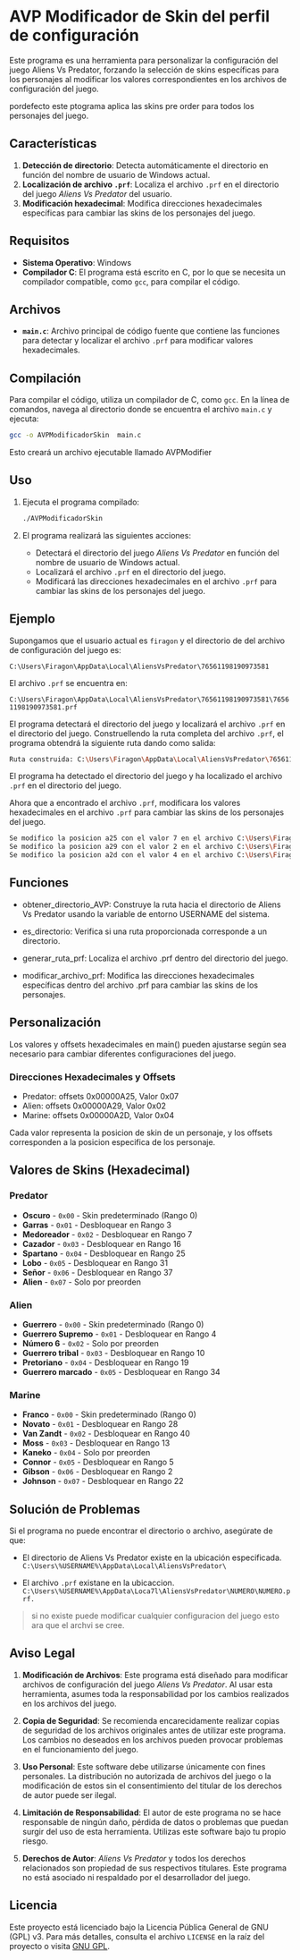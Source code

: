 # AVP Modificador de Skin del perfil de configuración
Este programa es una herramienta para personalizar la configuración del juego Aliens Vs Predator, forzando la selección de skins específicas para los personajes al modificar los valores correspondientes en los archivos de configuración del juego.

pordefecto este ptograma aplica las skins pre order para todos los personajes del juego.

## Características
1. **Detección de directorio**: Detecta automáticamente el directorio en función del nombre de usuario de Windows actual.
2. **Localización de archivo `.prf`**: Localiza el archivo `.prf` en el directorio del juego *Aliens Vs Predator* del usuario.
3. **Modificación hexadecimal**: Modifica direcciones hexadecimales específicas para cambiar las skins de los personajes del juego.

## Requisitos

- **Sistema Operativo**: Windows
- **Compilador C**: El programa está escrito en C, por lo que se necesita un compilador compatible, como `gcc`, para compilar el código.

## Archivos

- **`main.c`**: Archivo principal de código fuente que contiene las funciones para detectar y localizar el archivo `.prf` para modificar valores hexadecimales.

## Compilación

Para compilar el código, utiliza un compilador de C, como `gcc`. En la línea de comandos, navega al directorio donde se encuentra el archivo `main.c` y ejecuta:

```bash
gcc -o AVPModificadorSkin  main.c

```

Esto creará un archivo ejecutable llamado AVPModifier

## Uso
1. Ejecuta el programa compilado:

    ```bash
    ./AVPModificadorSkin 
    ```
2. El programa realizará las siguientes acciones:
    - Detectará el directorio del juego *Aliens Vs Predator* en función del nombre de usuario de Windows actual.
    - Localizará el archivo `.prf` en el directorio del juego.
    - Modificará las direcciones hexadecimales en el archivo `.prf` para cambiar las skins de los personajes del juego.

## Ejemplo

Supongamos que el usuario actual es `firagon` y el directorio de del archivo de configuración del juego es:

`C:\Users\Firagon\AppData\Local\AliensVsPredator\76561198190973581`

El archivo `.prf` se encuentra en:

`C:\Users\Firagon\AppData\Local\AliensVsPredator\76561198190973581\76561198190973581.prf`

El programa detectará el directorio del juego y localizará el archivo `.prf` en el directorio del juego. Construellendo la ruta completa del archivo `.prf`, el programa obtendrá la siguiente ruta dando como salida:

```bash
Ruta construida: C:\Users\Firagon\AppData\Local\AliensVsPredator\76561198190973581\76561198190973581.prf
```
El programa ha detectado el directorio del juego y ha localizado el archivo `.prf` en el directorio del juego.

Ahora que a encontrado el archivo `.prf`, modificara los valores hexadecimales en el archivo `.prf` para cambiar las skins de los personajes del juego.

```bash
Se modifico la posicion a25 con el valor 7 en el archivo C:\Users\Firagon\AppData\Local\AliensVsPredator\76561198190973581\76561198190973581.prf.
Se modifico la posicion a29 con el valor 2 en el archivo C:\Users\Firagon\AppData\Local\AliensVsPredator\76561198190973581\76561198190973581.prf.
Se modifico la posicion a2d con el valor 4 en el archivo C:\Users\Firagon\AppData\Local\AliensVsPredator\76561198190973581\76561198190973581.prf.
```

## Funciones
- obtener_directorio_AVP: Construye la ruta hacia el directorio de Aliens Vs Predator usando la variable de entorno USERNAME del sistema.

- es_directorio: Verifica si una ruta proporcionada corresponde a un directorio.

- generar_ruta_prf: Localiza el archivo .prf dentro del directorio del juego.

- modificar_archivo_prf: Modifica las direcciones hexadecimales específicas dentro del archivo .prf para cambiar las skins de los personajes.


## Personalización
Los valores y offsets hexadecimales en main() pueden ajustarse según sea necesario para cambiar diferentes configuraciones del juego.

### Direcciones Hexadecimales y Offsets
- Predator: offsets 0x00000A25, Valor 0x07
- Alien: offsets 0x00000A29, Valor 0x02
- Marine: offsets 0x00000A2D, Valor 0x04

Cada valor representa la posicion de skin de un personaje, y los offsets corresponden a la posicion especifica de los personaje.

## Valores de Skins (Hexadecimal)

### Predator
- **Oscuro** - `0x00` - Skin predeterminado (Rango 0)
- **Garras** - `0x01` - Desbloquear en Rango 3
- **Medoreador** - `0x02` - Desbloquear en Rango 7
- **Cazador** - `0x03` - Desbloquear en Rango 16
- **Spartano** - `0x04` - Desbloquear en Rango 25
- **Lobo** - `0x05` - Desbloquear en Rango 31
- **Señor** - `0x06` - Desbloquear en Rango 37
- **Alien** - `0x07` - Solo por preorden

### Alien
- **Guerrero** - `0x00` - Skin predeterminado (Rango 0)
- **Guerrero Supremo** - `0x01` - Desbloquear en Rango 4
- **Número 6** - `0x02` - Solo por preorden
- **Guerrero tribal** - `0x03` - Desbloquear en Rango 10
- **Pretoriano** - `0x04` - Desbloquear en Rango 19
- **Guerrero marcado** - `0x05` - Desbloquear en Rango 34

### Marine
- **Franco** - `0x00` - Skin predeterminado (Rango 0)
- **Novato** - `0x01` - Desbloquear en Rango 28
- **Van Zandt** - `0x02` - Desbloquear en Rango 40
- **Moss** - `0x03` - Desbloquear en Rango 13
- **Kaneko** - `0x04` - Solo por preorden
- **Connor** - `0x05` - Desbloquear en Rango 5
- **Gibson** - `0x06` - Desbloquear en Rango 2
- **Johnson** - `0x07` - Desbloquear en Rango 22

## Solución de Problemas
Si el programa no puede encontrar el directorio o archivo, asegúrate de que:
- El directorio de Aliens Vs Predator existe en la ubicación especificada. `C:\Users\%USERNAME%\AppData\Local\AliensVsPredator\`
 
 - El archivo `.prf` existane en la ubicaccion.
  `C:\Users\%USERNAME%\AppData\Loca7l\AliensVsPredator\NUMERO\NUMERO.prf.`
  
>si no existe puede modificar cualquier configuracion del juego esto ara que el archvi se cree.

## Aviso Legal

1. **Modificación de Archivos**: Este programa está diseñado para modificar archivos de configuración del juego *Aliens Vs Predator*. Al usar esta herramienta, asumes toda la responsabilidad por los cambios realizados en los archivos del juego.

2. **Copia de Seguridad**: Se recomienda encarecidamente realizar copias de seguridad de los archivos originales antes de utilizar este programa. Los cambios no deseados en los archivos pueden provocar problemas en el funcionamiento del juego.

3. **Uso Personal**: Este software debe utilizarse únicamente con fines personales. La distribución no autorizada de archivos del juego o la modificación de estos sin el consentimiento del titular de los derechos de autor puede ser ilegal.

4. **Limitación de Responsabilidad**: El autor de este programa no se hace responsable de ningún daño, pérdida de datos o problemas que puedan surgir del uso de esta herramienta. Utilizas este software bajo tu propio riesgo.

5. **Derechos de Autor**: *Aliens Vs Predator* y todos los derechos relacionados son propiedad de sus respectivos titulares. Este programa no está asociado ni respaldado por el desarrollador del juego.

## Licencia

Este proyecto está licenciado bajo la Licencia Pública General de GNU (GPL) v3. Para más detalles, consulta el archivo `LICENSE` en la raíz del proyecto o visita [GNU GPL](https://www.gnu.org/licenses/gpl-3.0.html).
